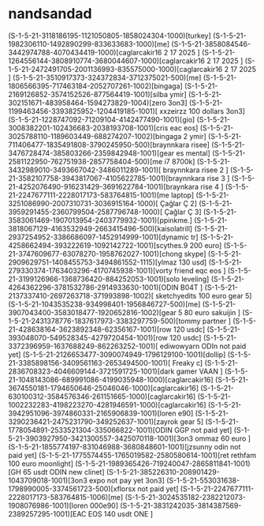 # nandsandad
(S-1-5-21-3118186195-1121050805-1858024304-1000)[turkey]
(S-1-5-21-1982306110-1492890299-833633683-1000)[me]
(S-1-5-21-3858084546-3442974788-4070434419-1000)[caglarcakir16 2 17 2025 ] 
(S-1-5-21-1264556144-3808910774-3680044607-1000)[caglarcakir16 2 17 2025 ] 
(S-1-5-21-2472491705-2001136993-835575000-1000)[caglarcakir16 2 17 2025 ] 
(S-1-5-21-3510917373-324372834-3712375021-500)[me]
(S-1-5-21-1806566395-717463184-2052707261-1002)[bingaga]
(S-1-5-21-2169126852-3574152526-877564419-1001)[silba ymir]
(S-1-5-21-302151671-483958464-1594273829-1004)[zero 3on3]
(S-1-5-21-1199463456-3393825952-1204419185-1001)[ xxzeirzz 100 dollars 3on3]
(S-1-5-21-1228747092-71209104-4142477490-1001)[gio]
(S-1-5-21-3008382201-102436683-2038193708-1001)[cris eac eos]
(S-1-5-21-3025788110-1189603449-688274207-1002)[bingaga 2  ymir]
(S-1-5-21-711406477-1835491808-3790245950-500)[braynnkara risee]
(S-1-5-21-3476728474-385803266-2359842948-1001)[gear es mental]
(S-1-5-21-2581122950-762751938-2857758404-500)[me i7 8700k]
(S-1-5-21-3432989010-3493667042-3486011289-1001)[ braynnkara risee  2 ] 
(S-1-5-21-3582107758-3943817067-4105622785-1001)[braynnkara rise 3 ]
(S-1-5-21-4252076490-916231429-3691622784-1001)[braynkara rise 4 ]
(S-1-5-21-2247677111-2228017173-583764815-1001)[me laptop]
(S-1-5-21-3251086990-2007310731-3036915164-1000)[ Çağlar Ç 2]
(S-1-5-21-3959291455-2360799504-2587796748-1000)[ Çağlar Ç 3]
(S-1-5-21-3583061469-1907013954-2403779932-1001)[ppinkme.]
(S-1-5-21-3818067129-4163532949-2663415496-500)[kaisolatrill]
 (S-1-5-21-2937254952-3386686097-1452914999-1001)[dynamic tr]
(S-1-5-21-4258662494-393222619-1092142722-1001)[scythes.9 200 euro]
(S-1-5-21-3747609677-63078270-1958762027-1001)[chong skype]
(S-1-5-21-2909629751-1408455753-3494861552-1115)[ylmaz 130 usd]
(S-1-5-21-279330374-1763403296-4170745938-1001)[vorty friend eqc eos ]
(S-1-5-21-3199126966-1368736420-884252053-1001)[solo leveling]
(S-1-5-21-4264362296-3781532786-2914933630-1001)[ODIN B04T  ]
(S-1-5-21-2137337410-2697263718-371993898-1002)[ sketchyedits 100 euro gear 5]
(S-1-5-21-1043535238-934998401-1956846727-500)[me]
(S-1-5-21-3907043400-3583018477-1920652816-1002)[gear 5 80 euro sakuijin ]
(S-1-5-21-2431378776-1837617973-3383297759-500)[tommy partner ] 
(S-1-5-21-428638164-3623892348-62356167-1001)[row 120 usdc]
(S-1-5-21-393048070-549528345-4279720454-1001)[row 120 usdc]
(S-1-5-21-3372396959-1637688249-862263252-1001)[ ediwowyarn ODIn not paid yet]
(S-1-5-21-2126653477-3090074949-1796129100-1001)[dollip]
(S-1-5-21-3385898156-3409561163-2653494500-1001)[ Freaky c]
(S-1-5-21-2836708323-4046609144-3721591725-1001)[dark gamer    VAAN ]
(S-1-5-21-1048143086-689991086-4199035948-1000)[caglarcakir16]
(S-1-5-21-3674550181-1794650646-25046046-1000)[caglarcakir16]
(S-1-5-21-630100312-3584576346-261151665-1000)[caglarcakir16]
(S-1-5-21-1002232283-4198223270-4281946591-1000)[caglarcakir16]
(S-1-5-21-3942951096-3974860331-2165906839-1001)[loren e90]
(S-1-5-21-3290236421-2475231790-349252637-1001)[zayrok gear 5]
(S-1-5-21-1778054891-2533521304-335066822-1001)[ODIN GGP not paid yet]
(S-1-5-21-3903927950-3421300557-3425070118-1001)[3on3 ommaz 60 euro ]
(S-1-5-21-1855774197-831046988-3680848601-1001)[jzsunny odin not paid yet]
(S-1-5-21-1775574455-1765019582-2580580614-1001)[ret rethfam 100 euro moonlight]
 (S-1-5-21-1989365426-719240047-2865811841-1001)[GH 65 usdt  ODIN  new clinet]
(S-1-5-21-385226310-208901429-1043709018-1001)[3on3 expo not pay yet 3on3]
(S-1-5-21-553031638-1798990005-3374561723-500)[xflorsx not paid yet]
(S-1-5-21-2247677111-2228017173-583764815-1006)[me]
(S-1-5-21-3024535182-2382212073-1908076986-1001)[loren 000e90]
(S-1-5-21-3831242035-3814387569-2389257295-1001)[EAC EOS 140 usdt ONE ]
